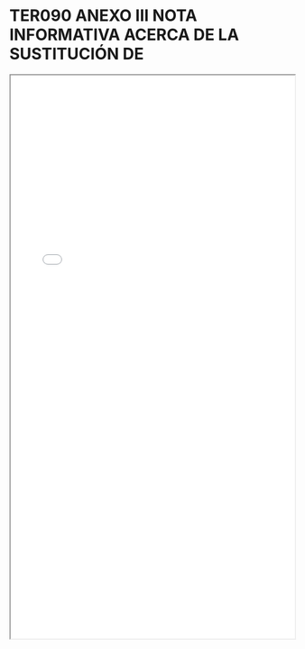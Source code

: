 
# TER090 ANEXO III NOTA INFORMATIVA ACERCA DE LA SUSTITUCIÓN DE

<iframe src="../TER090 ANEXO III NOTA INFORMATIVA ACERCA DE LA SUSTITUCIÓN DE.pdf" width="100%" height="1000px"></iframe>

